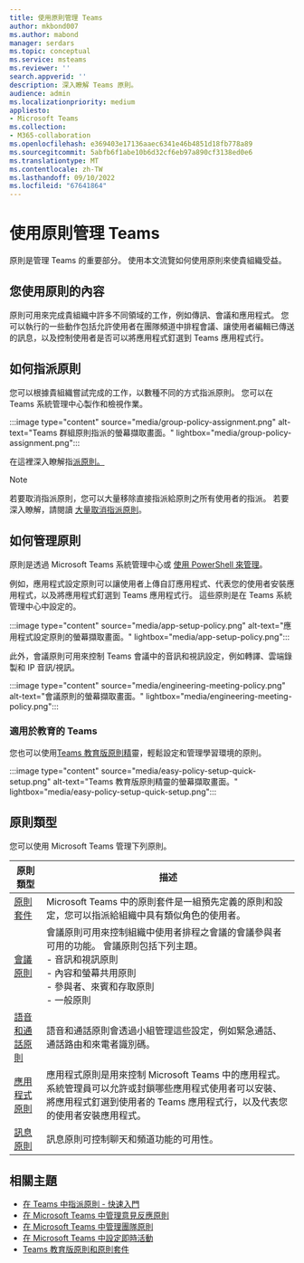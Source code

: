 ```yaml
---
title: 使用原則管理 Teams
author: mkbond007
ms.author: mabond
manager: serdars
ms.topic: conceptual
ms.service: msteams
ms.reviewer: ''
search.appverid: ''
description: 深入瞭解 Teams 原則。
audience: admin
ms.localizationpriority: medium
appliesto:
- Microsoft Teams
ms.collection:
- M365-collaboration
ms.openlocfilehash: e369403e17136aaec6341e46b4851d18fb778a89
ms.sourcegitcommit: 5abfb6f1abe10b6d32cf6eb97a890cf3138ed0e6
ms.translationtype: MT
ms.contentlocale: zh-TW
ms.lasthandoff: 09/10/2022
ms.locfileid: "67641864"
---
```

# <a name="manage-teams-with-policies"></a>使用原則管理 Teams

原則是管理 Teams 的重要部分。 使用本文流覽如何使用原則來使貴組織受益。

## <a name="what-you-use-policies-for"></a>您使用原則的內容

原則可用來完成貴組織中許多不同領域的工作，例如傳訊、會議和應用程式。 您可以執行的一些動作包括允許使用者在團隊頻道中排程會議、讓使用者編輯已傳送的訊息，以及控制使用者是否可以將應用程式釘選到 Teams 應用程式行。

## <a name="how-to-assign-policies"></a>如何指派原則

您可以根據貴組織嘗試完成的工作，以數種不同的方式指派原則。 您可以在 Teams 系統管理中心製作和檢視作業。

:::image type="content" source="media/group-policy-assignment.png" alt-text="Teams 群組原則指派的螢幕擷取畫面。" lightbox="media/group-policy-assignment.png":::

在這裡深入瞭解指[派原則。](policy-assignment-overview.md)

> [!NOTE]
> 若要取消指派原則，您可以大量移除直接指派給原則之所有使用者的指派。 若要深入瞭解，請閱讀 [大量取消指派原則](assign-policies-users-and-groups.md#unassign-policies-in-bulk)。

## <a name="how-to-manage-policies"></a>如何管理原則

原則是透過 Microsoft Teams 系統管理中心或 [使用 PowerShell 來管理](./teams-powershell-managing-teams.md#manage-policies-via-powershell)。

例如，應用程式設定原則可以讓使用者上傳自訂應用程式、代表您的使用者安裝應用程式，以及將應用程式釘選到 Teams 應用程式行。 這些原則是在 Teams 系統管理中心中設定的。

:::image type="content" source="media/app-setup-policy.png" alt-text="應用程式設定原則的螢幕擷取畫面。" lightbox="media/app-setup-policy.png":::

此外，會議原則可用來控制 Teams 會議中的音訊和視訊設定，例如轉譯、雲端錄製和 IP 音訊/視訊。

:::image type="content" source="media/engineering-meeting-policy.png" alt-text="會議原則的螢幕擷取畫面。" lightbox="media/engineering-meeting-policy.png":::

### <a name="teams-for-education"></a>適用於教育的 Teams

您也可以使用[Teams 教育版原則精](easy-policy-setup-edu.md)靈，輕鬆設定和管理學習環境的原則。

:::image type="content" source="media/easy-policy-setup-quick-setup.png" alt-text="Teams 教育版原則精靈的螢幕擷取畫面。" lightbox="media/easy-policy-setup-quick-setup.png":::

## <a name="types-of-policies"></a>原則類型

您可以使用 Microsoft Teams 管理下列原則。

原則類型 | 描述
------------|------------
[原則套件](manage-policy-packages.md) | Microsoft Teams 中的原則套件是一組預先定義的原則和設定，您可以指派給組織中具有類似角色的使用者。
[會議原則](meeting-policies-overview.md) | 會議原則可用來控制組織中使用者排程之會議的會議參與者可用的功能。 會議原則包括下列主題。<br> - 音訊和視訊原則<br> - 內容和螢幕共用原則<br> - 參與者、來賓和存取原則<br> - 一般原則
[語音和通話原則](voice-and-calling-policies.md)| 語音和通話原則會透過小組管理這些設定，例如緊急通話、通話路由和來電者識別碼。
[應用程式原則](app-policies.md)| 應用程式原則是用來控制 Microsoft Teams 中的應用程式。 系統管理員可以允許或封鎖哪些應用程式使用者可以安裝、將應用程式釘選到使用者的 Teams 應用程式行，以及代表您的使用者安裝應用程式。
[訊息原則](messaging-policies-in-teams.md)| 訊息原則可控制聊天和頻道功能的可用性。

## <a name="related-topics"></a>相關主題

* [在 Teams 中指派原則 - 快速入門](policy-assignment-overview.md)
* [在 Microsoft Teams 中管理意見反應原則](manage-feedback-policies-in-teams.md)
* [在 Microsoft Teams 中管理團隊原則](teams-policies.md)
* [在 Microsoft Teams 中設定即時活動](teams-live-events/set-up-for-teams-live-events.md)
* [Teams 教育版原則和原則套件](policy-packages-edu.md)
